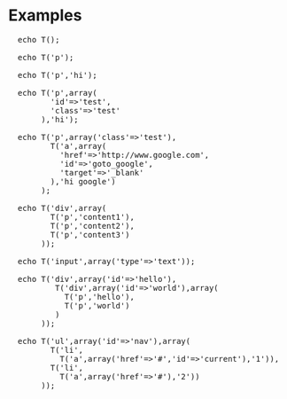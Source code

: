 <h1>Examples</h1>

<pre>
  echo T();
  
  echo T('p');
  
  echo T('p','hi');
  
  echo T('p',array(
         'id'=>'test',
         'class'=>'test'
       ),'hi');
  
  echo T('p',array('class'=>'test'),
         T('a',array(
           'href'=>'http://www.google.com',
           'id'=>'goto_google',
           'target'=>'_blank'
         ),'hi google')
       );

  echo T('div',array(
         T('p','content1'),
         T('p','content2'),
         T('p','content3')
       ));
  
  echo T('input',array('type'=>'text'));
  
  echo T('div',array('id'=>'hello'),
          T('div',array('id'=>'world'),array(
            T('p','hello'),
            T('p','world')
          )
       ));
       
  echo T('ul',array('id'=>'nav'),array(
         T('li',
           T('a',array('href'=>'#','id'=>'current'),'1')),
         T('li',
           T('a',array('href'=>'#'),'2'))
       ));
</pre>

